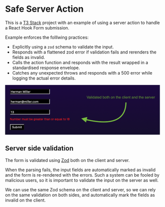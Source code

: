 # Safe Server Action

This is a [T3 Stack](https://create.t3.gg/) project with an example of using a server action to handle a React Hook Form submission.

Example enforces the folllwing practices:

- Explicitly using a `zod` schema to validate the input.
- Responds with a flattened zod error if validation fails and rerenders the fields as invalid.
- Calls the action function and responds with the result wrapped in a standardised response envelope.
- Catches any unexpected throws and responds with a 500 error while logging the actual error details.

![Screenshot](./screenshot.png)

## Server side validation

The form is validated using [Zod](https://github.com/colinhacks/zod) both on the client and server.

When the parsing fails, the input fields are automatically marked as invalid and the form is re-rendered with the errors. Such a system can be fooled by malicious users, so it is important to validate the input on the server as well.

We can use the same Zod schema on the client and server, so we can rely on the same validation on both sides, and automatically mark the fields as invalid on the client.
